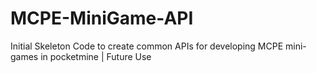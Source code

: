 # MCPE-MiniGame-API

Initial Skeleton  Code to create common APIs for developing MCPE mini-games in pocketmine
| Future Use
